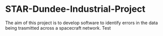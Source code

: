 # STAR-Dundee-Industrial-Project
The aim of this project is to develop software to identify errors in the data being trasmitted across a spacecraft network.
Test
